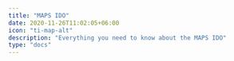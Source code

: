 ```yaml
---
title: "MAPS IDO"
date: 2020-11-26T11:02:05+06:00
icon: "ti-map-alt"
description: "Everything you need to know about the MAPS IDO"
type: "docs"
---
```

